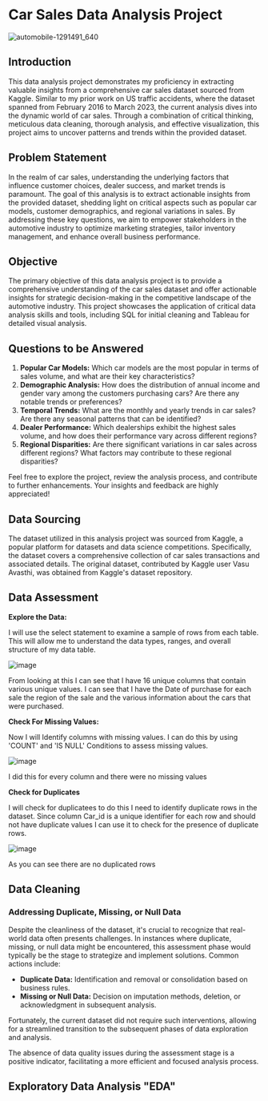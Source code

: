 # Car Sales Data Analysis Project

![automobile-1291491_640](https://github.com/wadegroux/Car-Sales-Portfolio-Project/assets/157087862/cdfa0bc2-f4c2-4b08-9bfa-b59c9c5c2a3c)

## Introduction
This data analysis project demonstrates my proficiency in extracting valuable insights from a comprehensive car sales dataset sourced from Kaggle. Similar to my prior work on US traffic accidents, where the dataset spanned from February 2016 to March 2023, the current analysis dives into the dynamic world of car sales. Through a combination of critical thinking, meticulous data cleaning, thorough analysis, and effective visualization, this project aims to uncover patterns and trends within the provided dataset.

## Problem Statement
In the realm of car sales, understanding the underlying factors that influence customer choices, dealer success, and market trends is paramount. The goal of this analysis is to extract actionable insights from the provided dataset, shedding light on critical aspects such as popular car models, customer demographics, and regional variations in sales. By addressing these key questions, we aim to empower stakeholders in the automotive industry to optimize marketing strategies, tailor inventory management, and enhance overall business performance.

## Objective
The primary objective of this data analysis project is to provide a comprehensive understanding of the car sales dataset and offer actionable insights for strategic decision-making in the competitive landscape of the automotive industry. This project showcases the application of critical data analysis skills and tools, including SQL for initial cleaning and Tableau for detailed visual analysis.

## Questions to be Answered
1. **Popular Car Models:** Which car models are the most popular in terms of sales volume, and what are their key characteristics?
2. **Demographic Analysis:** How does the distribution of annual income and gender vary among the customers purchasing cars? Are there any notable trends or preferences?
3. **Temporal Trends:** What are the monthly and yearly trends in car sales? Are there any seasonal patterns that can be identified?
4. **Dealer Performance:** Which dealerships exhibit the highest sales volume, and how does their performance vary across different regions?
5. **Regional Disparities:** Are there significant variations in car sales across different regions? What factors may contribute to these regional disparities?

Feel free to explore the project, review the analysis process, and contribute to further enhancements. Your insights and feedback are highly appreciated!

## Data Sourcing
The dataset utilized in this analysis project was sourced from Kaggle, a popular platform for datasets and data science competitions. Specifically, the dataset covers a comprehensive collection of car sales transactions and associated details. The original dataset, contributed by Kaggle user Vasu Avasthi, was obtained from Kaggle's dataset repository.

## Data Assessment
**Explore the Data:**

I will use the select statement to examine a sample of rows from each table. This will allow me to understand the data types, ranges, and overall structure of my data table. 

![image](https://github.com/wadegroux/Car-Sales-Portfolio-Project/assets/157087862/7fe916c5-1dcf-49b6-b633-6f2bc297ec0f)

From looking at this I can see that I have 16 unique columns that contain various unique values. I can see that I have the Date of purchase for each sale the region of the sale and the various information about the cars that were purchased.

**Check For Missing Values:**

Now I will Identify columns with missing values. I can do this by using 'COUNT' and 'IS NULL' Conditions to assess missing values.

![image](https://github.com/wadegroux/Car-Sales-Portfolio-Project/assets/157087862/b0777b17-75fe-48fd-b0ff-98fcf14cd399)

I did this for every column and there were no missing values

**Check for Duplicates** 

I will check for duplicatees to do this I need to identify duplicate rows in the dataset. Since column Car_id is a unique identifier for each row and should not have duplicate values I can use it to check for the presence of duplicate rows. 

![image](https://github.com/wadegroux/Car-Sales-Portfolio-Project/assets/157087862/7a5b512f-7778-4eb0-9929-7d477a082dc0)

As you can see there are no duplicated rows

## Data Cleaning

### Addressing Duplicate, Missing, or Null Data
Despite the cleanliness of the dataset, it's crucial to recognize that real-world data often presents challenges. In instances where duplicate, missing, or null data might be encountered, this assessment phase would typically be the stage to strategize and implement solutions. Common actions include:
- **Duplicate Data:** Identification and removal or consolidation based on business rules.
- **Missing or Null Data:** Decision on imputation methods, deletion, or acknowledgment in subsequent analysis.

Fortunately, the current dataset did not require such interventions, allowing for a streamlined transition to the subsequent phases of data exploration and analysis.

The absence of data quality issues during the assessment stage is a positive indicator, facilitating a more efficient and focused analysis process.

## Exploratory Data Analysis "EDA"



